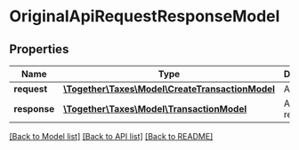 # OriginalApiRequestResponseModel

## Properties
Name | Type | Description | Notes
------------ | ------------- | ------------- | -------------
**request** | [**\Together\Taxes\Model\CreateTransactionModel**](CreateTransactionModel.md) | API request | [optional] 
**response** | [**\Together\Taxes\Model\TransactionModel**](TransactionModel.md) | API response | [optional] 

[[Back to Model list]](../README.md#documentation-for-models) [[Back to API list]](../README.md#documentation-for-api-endpoints) [[Back to README]](../README.md)


